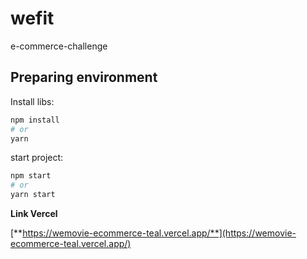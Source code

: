 # wefit

e-commerce-challenge

## Preparing environment

Install libs:

```bash
npm install
# or
yarn
```

start project:

```bash
npm start
# or
yarn start
```

**Link Vercel**

[**https://wemovie-ecommerce-teal.vercel.app/**](https://wemovie-ecommerce-teal.vercel.app/)
